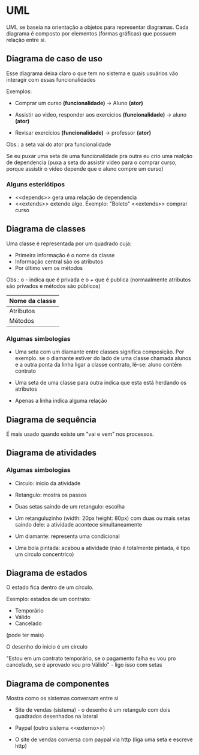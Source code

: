 # UML

UML se baseia na orientação a objetos para representar diagramas. Cada diagrama é composto por elementos (formas gráficas) que possuem relação entre si.

## Diagrama de caso de uso

Esse diagrama deixa claro o que tem no sistema e quais usuários vão interagir com essas funcionalidades

Exemplos:
- Comprar um curso **(funcionalidade)** -> Aluno **(ator)**

- Assistir ao video, responder aos exercicios **(funcionalidade)** -> aluno **(ator)**

- Revisar exercicios **(funcionalidade)** -> professor **(ator)**

Obs.: a seta vai do ator pra funcionalidade

Se eu puxar uma seta de uma funcionalidade pra outra eu crio uma realção de dependencia (puxa a seta do assistir video para o comprar curso, porque assistir o vídeo depende que o aluno compre um curso)

### Alguns esteriótipos

- &#60;&#60;depends&#62;&#62; gera uma relação de dependencia
- &#60;&#60;extends&#62;&#62; extende algo. Exemplo: "Boleto" &#60;&#60;extends&#62;&#62; comprar curso


## Diagrama de classes

Uma classe é representada por um quadrado cuja:

- Primeira informação é o nome da classe
- Informação central são os atributos
- Por último vem os métodos

Obs.: o - indica que é privada e o + que é publica (normaalmente atributos são privados e métodos são públicos)

| Nome da classe |
| ---- |
| Atributos |
| Métodos |

### Algumas simbologias

- Uma seta com um diamante entre classes significa composição. Por exemplo. se o diamante estiver do lado de uma classe chamada alunos e a outra ponta da linha ligar a classe contrato, lê-se: aluno contêm contrato

- Uma seta de uma classe para outra indica que esta está herdando os atributos

- Apenas a linha indica alguma relação 


## Diagrama de sequência

É mais usado quando existe um "vai e vem" nos processos.


## Diagrama de atividades

### Algumas simbologias

- Circulo: inicio da atividade

- Retangulo: mostra os passos

- Duas setas saindo de um retangulo: escolha

- Um retanguluzinho (width: 20px height: 80px) com duas ou mais setas saindo dele: a atividade acontece simultaneamente

- Um diamante: representa uma condicional

- Uma bola pintada: acabou a atividade (não é totalmente pintada, é tipo um circulo concentrico)



## Diagrama de estados

O estado fica dentro de um círculo. 

Exemplo: estados de um contrato:

- Temporário
- Válido
- Cancelado

(pode ter mais)

O desenho do inicio é um circulo

"Estou em um contrato temporário, se o pagamento falha eu vou pro cancelado, se é aprovado vou pro Válido" - ligo isso com setas


## Diagrama de componentes

Mostra como os sistemas conversam entre si

- Site de vendas (sistema) - o desenho é um retangulo com dois quadrados desenhados na lateral

- Paypal (outro sistema &#60;&#60;externo&#62;&#62;)

- O site de vendas conversa com paypal via http (liga uma seta e escreve http)
